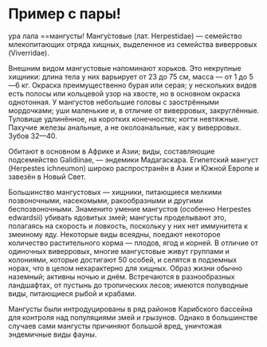 ﻿# Пример с пары! #

ура
лала
==мангусты!
Мангу́стовые (лат. Herpestidae) — семейство млекопитающих отряда хищных, выделенное из семейства виверровых (Viverridae).

Внешним видом мангустовые напоминают хорьков. Это некрупные хищники: длина тела у них варьирует от 23 до 75 см, масса — от 1 до 5—6 кг. Окраска преимущественно бурая или серая; у нескольких видов есть полосы или кольцевой узор на хвосте, но в основном окраска однотонная. У мангустов небольшие головы с заострёнными мордочками; уши маленькие и, в отличие от виверровых, закруглённые. Туловище удлинённое, на коротких конечностях; когти невтяжные. Пахучие железы анальные, а не околоанальные, как у виверровых. Зубов 32—40.

Обитают в основном в Африке и Азии; виды, составляющие подсемейство Galidiinae, — эндемики Мадагаскара. Египетский мангуст (Herpestes ichneumon) широко распространён в Азии и Южной Европе и завезён в Новый Свет.

Большинство мангустовых — хищники, питающиеся мелкими позвоночными, насекомыми, ракообразными и другими беспозвоночными. Знаменито умение мангустов (особенно Herpestes edwardsii) убивать ядовитых змей; мангусты проделывают это, полагаясь на скорость и ловкость, поскольку у них нет иммунитета к змеиному яду. Некоторые виды всеядны, поедают некоторое количество растительного корма — плодов, ягод и корней. В отличие от одиночных виверровых, многие мангустовые живут группами и колониями, которые достигают 50 особей, и селятся в подземных норах, что в целом нехарактерно для хищных. Образ жизни обычно наземный; активны ночью и днём. Встречаются в разнообразных ландшафтах, от пустынь до тропических лесов; имеются полуводные виды, питающиеся рыбой и крабами.

Мангусты были интродуцированы в ряд районов Карибского бассейна для контроля над популяциями змей и грызунов. Однако в большинстве случаев сами мангусты причиняют большой вред, уничтожая эндемичные виды фауны.
